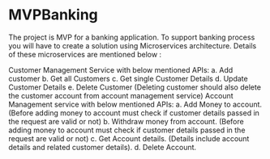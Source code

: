# MVPBanking
The project is MVP for a banking application. To support banking process you will have to create a solution using Microservices architecture. Details of these microservices are mentioned below :

Customer Management Service with below mentioned APIs: a. Add customer b. Get all Customers c. Get single Customer Details d. Update Customer Details e. Delete Customer (Deleting customer should also delete the customer account from account management service)
Account Management service with below mentioned APIs: a. Add Money to account. (Before adding money to account must check if customer details passed in the request are valid or not) b. Withdraw money from account. (Before adding money to account must check if customer details passed in the request are valid or not) c. Get Account details. (Details include account details and related customer details). d. Delete Account.
